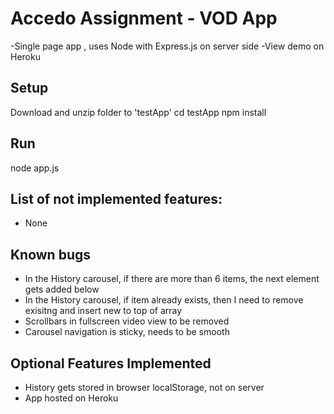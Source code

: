 # Accedo Assignment - VOD App 

-Single page app , uses Node with Express.js on server side
-View demo on Heroku


## Setup

Download and unzip folder to 'testApp' 
cd testApp
npm install

## Run

node app.js


 ## List of not implemented features:
 - None
 
 ## Known bugs
 -  In the History carousel, if there are more than 6 items, the next element gets added below
 -  In the History carousel, if item already exists, then I need to remove exisitng and insert new to top of array
 -  Scrollbars in fullscreen video view to be removed
 - 	Carousel navigation is sticky,  needs to be smooth

 ## Optional Features Implemented
 - History gets stored in browser localStorage, not on server 
 - App hosted on Heroku






 
